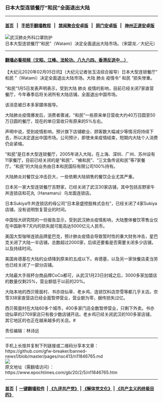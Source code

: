 ### 日本大型连锁餐厅“和民”全面退出大陆
------------------------

#### [首页](https://github.com/gfw-breaker/banned-news1/blob/master/README.md) &nbsp;&nbsp;|&nbsp;&nbsp; [手把手翻墙教程](https://github.com/gfw-breaker/guides/wiki) &nbsp;&nbsp;|&nbsp;&nbsp; [禁闻聚合安卓版](https://github.com/gfw-breaker/bn-android) &nbsp;&nbsp;|&nbsp;&nbsp; [网门安卓版](https://github.com/oGate2/oGate) &nbsp;&nbsp;|&nbsp;&nbsp; [神州正道安卓版](https://github.com/SzzdOgate/update) 



<div><img alt="武汉肺炎外科口罩防护" class="aligncenter wp-post-image" src="https://i.epochtimes.com/assets/uploads/2020/02/photo_2020-01-16_13-16-03andy-600x400.jpg"/>
<div class="red16 caption">
 日本大型连锁餐厅“和民”（Watami）决定全面退出大陆市场。（宋碧龙／大纪元）
</div>
</div><hr/>

#### [翻墙必看视频（文昭、江峰、法轮功、八九六四、香港反送中...）](https://github.com/gfw-breaker/banned-news1/blob/master/pages/link3.md)

<div><p>
 【大纪元2020年02月05日讯】（大纪元记者张玉洁综合报导）日本大型连锁餐厅“
 <ok href="https://www.epochtimes.com/gb/tag/%E5%92%8C%E6%B0%91.html">
  和民
 </ok>
 ”（Watami）决定全面退出大陆市场。大陆
 <ok href="https://www.epochtimes.com/gb/tag/%E8%82%BA%E7%82%8E.html">
  肺炎
 </ok>
 疫情令“
 <ok href="https://www.epochtimes.com/gb/tag/%E5%92%8C%E6%B0%91.html">
  和民
 </ok>
 ”损失惨重。
</p>
<p>
 “和民”1月5日发表声明表示，受到大陆
 <ok href="https://www.epochtimes.com/gb/tag/%E8%82%BA%E7%82%8E.html">
  肺炎
 </ok>
 疫情的影响，目前已经关闭7家直营餐厅，今年春季后将关闭所有大陆店铺，全面退出中国市场。
</p>
<p>
 该消息被日本多家媒体报导。
</p>
<p>
 大陆肺炎疫情爆发后，消费者骤减，“和民”一些原来单日营收大约40万日圆至50万日圆的餐厅，现在的单日营收只有原来的5%左右。
</p>
<p>
 声明中说，受到疫情影响，预计旗下店铺歇业、顾客数大幅减少等情况将持续下去，所以决定退出中国市场。公司预计，即使未来疫情结束，短期内大陆个人消费仍会紧缩。
</p>
<p>
 “和民”是日本大型连锁餐厅，2005年进入大陆，在上海、深圳、广州、苏州设有11家餐厅，目前已经关闭的是“和民”、“飨和民”、“三文鱼传说和民”等7家餐厅。“和民”的大陆业务由日本和民国际有限公司100%持有。
</p>
<p>
 大陆肺炎对餐饮业冲击巨大，一些依赖大陆销售的餐饮企业尤其严重。
</p>
<p>
 日本另一家大型连锁餐厅吉野家，已经关闭了武汉30家店铺，其中包括吉野家牛丼连锁店和花丸（Hanamaru）乌龙面连锁店。
</p>
<p>
 日本Sukiya牛丼连锁店的母公司“日本泉盛控股株式会社”，已经关闭了4家Sukiya店铺，没有说明恢复营业的时间。
</p>
<p>
 中国恒大研究院的一份报告显示，受到武汉肺炎疫情影响，大陆整体餐饮零售业仅在中国新年7天内的损失就可能高达5000亿元人民币。
</p>
<p>
 美国大型咖啡连锁品牌星巴克，预计肺炎疫情会导致暂时性的重大财务冲击，星巴克关闭了大陆一半店铺，总数超过2000家，后续还要看是否需要关闭多少店铺，以及持续时间。
</p>
<p>
 美国肯德基在大陆的业绩降到原来的五成以下。肯德基，以及另一家快餐店麦当劳也已经关闭了一部分店铺。
</p>
<p>
 大陆最大手摇杯台商品牌CoCo都可，从武汉1月23日封城之后，3000多家加盟店的数量仅剩25%，营业额低于以前的20%。
</p>
<p>
 大陆本地的西贝筱面村、书亦烧仙草、老乡鸡、连锁饮料店奈雪等都几乎关店。奈雪338家直营店已经全面暂停营业，营业额为零，据传损失过亿。
</p>
<p>
 西贝筱面村在大陆60多个城市，400多家门店全数暂停营业，只剩下外卖。书亦烧仙草的2709家店只有极少数店铺开店。老乡鸡已经关闭武汉的100多家店铺，其它地区的也正在越来越多的关店。#
</p>
<p>
 责任编辑：林诗远
</p>
</div>
<hr/>
手机上长按并复制下列链接或二维码分享本文章：<br/>
https://github.com/gfw-breaker/banned-news1/blob/master/pages/nsc413/n11846765.md <br/>
<a href='https://github.com/gfw-breaker/banned-news1/blob/master/pages/nsc413/n11846765.md'><img src='https://github.com/gfw-breaker/banned-news1/blob/master/pages/nsc413/n11846765.md.png'/></a> <br/>
原文地址（需翻墙访问）：https://www.epochtimes.com/gb/20/2/5/n11846765.htm


------------------------
#### [首页](https://github.com/gfw-breaker/banned-news1/blob/master/README.md) &nbsp;|&nbsp; [一键翻墙软件](https://github.com/gfw-breaker/nogfw/blob/master/README.md) &nbsp;| [《九评共产党》](https://github.com/gfw-breaker/9ping.md/blob/master/README.md#九评之一评共产党是什么) | [《解体党文化》](https://github.com/gfw-breaker/jtdwh.md/blob/master/README.md) | [《共产主义的终极目的》](https://github.com/gfw-breaker/gczydzjmd.md/blob/master/README.md)


<img src='http://gfw-breaker.win/banned-news/pages/nsc413/n11846765.md' width='0px' height='0px'/>